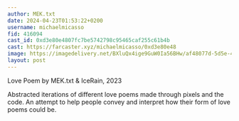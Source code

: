 ```yaml
---
author: MEK.txt
date: 2024-04-23T01:53:22+0200
username: michaelmicasso
fid: 416094
cast_id: 0xd3e80e4807fc7be5742798c95465caf255c61b4b
cast: https://farcaster.xyz/michaelmicasso/0xd3e80e48
image: https://imagedelivery.net/BXluQx4ige9GuW0Ia56BHw/af48077d-5d5e-4bf3-4427-cd9e29da5000/original
layout: post
---
```


Love Poem
by MEK.txt & IceRain, 2023

Abstracted iterations of different love poems made through pixels and the code. An attempt to help people convey and interpret how their form of love poems could be.

<img src='https://imagedelivery.net/BXluQx4ige9GuW0Ia56BHw/af48077d-5d5e-4bf3-4427-cd9e29da5000/original' alt='' referrerpolicy='no-referrer'/>
<img src='https://imagedelivery.net/BXluQx4ige9GuW0Ia56BHw/99f9c285-ce2b-4184-19cc-683e0180d600/original' alt='' referrerpolicy='no-referrer'/>
